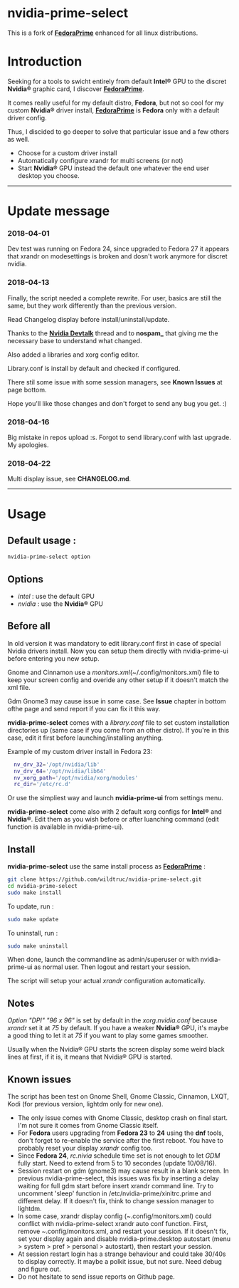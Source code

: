 # nvidia-prime-select
This is a fork of **[FedoraPrime](https://github.com/bosim/FedoraPrime)** enhanced for all linux distributions.

# Introduction
Seeking for a tools to swicht entirely from default **Intel®** GPU to the discret **Nvidia®** graphic card, I discover **[FedoraPrime](https://github.com/bosim/FedoraPrime)**.

It comes really useful for my default distro, **Fedora**, but not so cool for my custom **Nvidia®** driver install, **[FedoraPrime](https://github.com/bosim/FedoraPrime)** is **Fedora** only with a default driver config.

Thus, I discided to go deeper to solve that particular issue and a few others as well.
 - Choose for a custom driver install
 - Automatically configure xrandr for multi screens (or not)
 - Start **Nvidia®** GPU instead the default one whatever the end user desktop you choose.

--------------
# Update message
### 2018-04-01
Dev test was running on Fedora 24, since upgraded to Fedora 27 it appears that xrandr on modesettings is broken and dosn't work anymore for discret nvidia.

### 2018-04-13
Finally, the script needed a complete rewrite. For user, basics are still the same, but they work differently than the previous version.

Read Changelog display before install/uninstall/update.

Thanks to the **[Nvidia Devtalk](https://devtalk.nvidia.com/default/topic/1024318/linux/-solved-nvidia-prime-on-dual-gpu-configuration-giving-a-blank-screen/2)** thread and to **nospam_** that giving me the necessary base to understand what changed. 

Also added a libraries and xorg config editor.

Library.conf is install by default and checked if configured.

There stil some issue with some session managers, see **Known Issues** at page bottom.

Hope you'll like those changes and don't forget to send any bug you get. :)

### 2018-04-16
Big mistake in repos upload :s. Forgot to send library.conf with last upgrade. My apologies.

### 2018-04-22
Multi display issue, see **CHANGELOG.md**.

--------------

# Usage

## Default usage :
  ```sh
  nvidia-prime-select option
  ```

## Options
 - *intel* : use the default GPU
 - *nvidia* : use the **Nvidia®** GPU
 
## Before all
In old version it was mandatory to edit library.conf first in case of special Nvidia drivers install. Now you can setup them directly with nvidia-prime-ui before entering you new setup. 

Gnome and Cinnamon use a *monitors.xml*(~/.config/monitors.xml) file to keep your screen config and overide any other setup if it doesn't match the xml file.

Gdm Gnome3 may cause issue in some case. See **Issue** chapter in bottom ofthe page and send report if you can fix it this way.

**nvidia-prime-select** comes with a *library.conf* file to set custom installation directories up (same case if you come from an other distro). If you're in this case, edit it first before launching/installing anything.

Example of my custom driver install in Fedora 23:
```sh
  nv_drv_32='/opt/nvidia/lib'
  nv_drv_64='/opt/nvidia/lib64'
  nv_xorg_path='/opt/nvidia/xorg/modules'
  rc_dir='/etc/rc.d'
```

Or use the simpliest way and launch **nvidia-prime-ui** from settings menu.

**nvidia-prime-select** come also with 2 default xorg configs for **Intel®** and **Nvidia®**. Edit them as you wish before or after luanching command (edit function is available in nvidia-prime-ui).

## Install
**nvidia-prime-select** use the same install process as **[FedoraPrime](https://github.com/bosim/FedoraPrime)** :
  ```sh
  git clone https://github.com/wildtruc/nvidia-prime-select.git
  cd nvidia-prime-select
  sudo make install
  ```

To update, run :
  ```sh
  sudo make update
  ```
To uninstall, run :
  ```sh
  sudo make uninstall
  ```

When done, launch the commandline as admin/superuser or with nvidia-prime-ui as normal user. Then logout and restart your session.

The script will setup your actual *xrandr* configuration automatically.

## Notes
*Option "DPI" "96 x 96"* is set by default in the *xorg.nvidia.conf* because *xrandr* set it at *75* by default. If you have a weaker **Nvidia®** GPU, it's maybe a good thing to let it at *75* if you want to play some games smoother.

Usually when the Nvidia® GPU starts the screen display some weird black lines at first, if it is, it means that Nvidia® GPU is started.

## Known issues
The script has been test on Gnome Shell, Gnome Classic, Cinnamon, LXQT, Kodi (for previous version, lightdm only for new one).

 - The only issue comes with Gnome Classic, desktop crash on final start. I'm not sure it comes from Gnome Classic itself.
 - For **Fedora** users upgrading from **Fedora 23** to **24** using the **dnf** tools, don't forget to re-enable the service after the first reboot. You have to probably reset your display *xrandr* config too.
 - Since **Fedora 24**, *rc.nivia* schedule time set is not enough to let *GDM* fully start. Need to extend from 5 to 10 secondes (update 10/08/16).
 - Session restart on gdm (gnome3) may cause result in a blank screen. In previous nvidia-prime-select, this issues was fix by inserting a delay waiting for full gdm start before insert xrandr command line. Try to uncomment 'sleep' function in /etc/nvidia-prime/xinitrc.prime and different delay. If it doesn't fix, think to change session manager to lightdm.
 - In some case, xrandr display config (~.config/monitors.xml) could conflict with nvidia-prime-select xrandr auto conf function. First, remove ~.config/monitors.xml, and restart your session. If it doesn't fix, set your display again and disable nvidia-prime.desktop autostart (menu > system > pref > personal > autostart), then restart your session.
 - At session restart login has a strange behaviour and could take 30/40s to display correctly. It maybe a polkit issue, but not sure. Need debug and figure out.
 - Do not hesitate to send issue reports on Github page.

